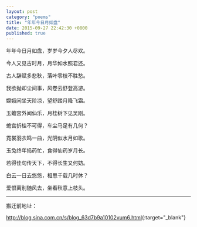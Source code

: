 ```yaml
---
layout: post
category: "poems"
title: "年年今日月如盘"
date: 2015-09-27 22:42:30 +0800
published: true
---
```

年年今日月如盘，岁岁今夕人尽欢。

今人又见古时月，月华如水照君还。

古人辞赋多悲秋，落叶零枝不胜愁。

<!--more-->

我欲抛却尘间事，风卷云舒登高游。

嫦娥闲坐天阶凉，望舒踏月降飞霜。

玉蟾宫外闻仙乐，月桂树下见吴刚。

蟾宫折桂不可得，车尘马足有几何？

霓裳羽衣鸣一曲，光阴似水月如歌。

玉兔终年捣药忙，食得仙药岁月长。

若得佳句传天下，不得长生又何妨。

白云一日去悠悠，相思千载几时休？

爱恨离别随风去，坐看秋意上枝头。

---

搬迁前地址：

<http://blog.sina.com.cn/s/blog_63d7b9a10102vum6.html>{:target="_blank"}